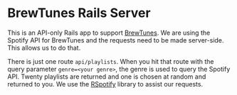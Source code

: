 # BrewTunes Rails Server

This is an API-only Rails app to support
[BrewTunes](https://github.com/a-ashbeck/BeerTunes). We are using the Spotify
API for BrewTunes and the requests need to be made server-side. This allows us
to do that.

There is just one route `api/playlists`. When you hit that route with the query
parameter `genre=<your genre>`, the genre is used to query the Spotify API.
Twenty playlists are returned and one is chosen at random and returned to you.
We use the [RSpotify](https://github.com/guilhermesad/rspotify) library to
assist our requests.
